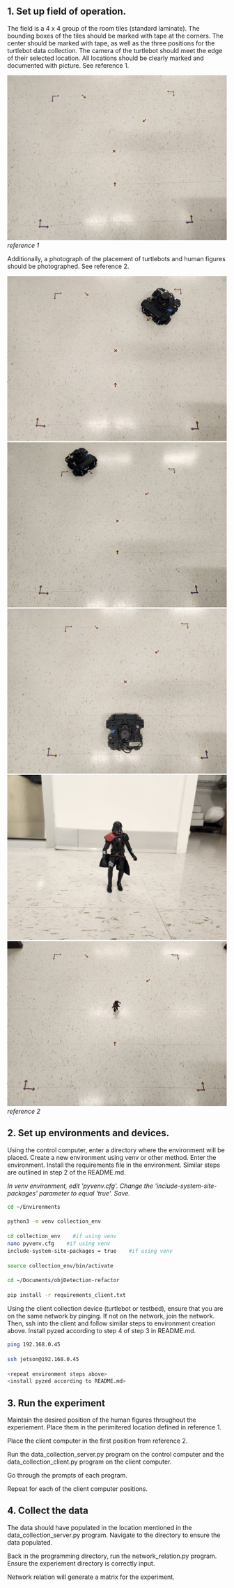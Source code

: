 ## 1. Set up field of operation.
The field is a 4 x 4 group of the room tiles (standard laminate). The bounding boxes of the tiles should be marked with tape at the corners. The center should be marked with tape, as well as the three positions for the turtlebot data collection. The camera of the turtlebot should meet the edge of their selected location. All locations should be clearly marked and documented with picture. See reference 1.

![reference 1a](./Diagrams/experiment_references/reference_1a.jpg)
*reference 1*

Additionally, a photograph of the placement of turtlebots and human figures should be photographed. See reference 2.

![reference 2a](./Diagrams/experiment_references/reference_2a.jpg)
![reference 2b](./Diagrams/experiment_references/reference_2b.jpg)
![reference 2c](./Diagrams/experiment_references/reference_2c.jpg)
![reference 2d](./Diagrams/experiment_references/reference_2d.jpg)
![reference 2e](./Diagrams/experiment_references/reference_2e.jpg)
*reference 2*

## 2. Set up environments and devices.
Using the control computer, enter a directory where the environment will be placed. Create a new environment using venv or other method. Enter the environment. Install the requirements file in the environment. Similar steps are outlined in step 2 of the README.md.

*In venv environment, edit 'pyvenv.cfg'. Change the 'include-system-site-packages' parameter to equal 'true'. Save.*

```bash
cd ~/Environments

python3 -m venv collection_env

cd collection_env    #if using venv
nano pyvenv.cfg    #if using venv
include-system-site-packages = true    #if using venv

source collection_env/bin/activate

cd ~/Documents/objDetection-refactor

pip install -r requirements_client.txt
```

Using the client collection device (turtlebot or testbed), ensure that you are on the same network by pinging. If not on the network, join the network. Then, ssh into the client and follow similar steps to environment creation above. Install pyzed according to step 4 of step 3 in README.md.

```bash
ping 192.168.0.45

ssh jetson@192.168.0.45

<repeat environment steps above>
<install pyzed according to README.md>
```

## 3. Run the experiment

Maintain the desired position of the human figures throughout the experiement. Place them in the perimitered location defined in reference 1. 

Place the client computer in the first position from reference 2.

Run the data_collection_server.py program on the control computer and the data_collection_client.py program on the client computer.

Go through the prompts of each program.

Repeat for each of the client computer positions.

## 4. Collect the data

The data should have populated in the location mentioned in the data_collection_server.py program. Navigate to the directory to ensure the data populated.

Back in the programming directory, run the network_relation.py program. Ensure the experiement directory is correctly input.

Network relation will generate a matrix for the experiment.